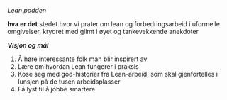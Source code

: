 *Lean podden*

**hva er det**
stedet hvor vi prater om lean og forbedringsarbeid i uformelle omgivelser, krydret med glimt i øyet og tankevekkende anekdoter

***Visjon og mål***
1.	Å høre interessante folk man blir inspirert av
2.	Lære om hvordan Lean fungerer i praksis
3.	Kose seg med god-historier fra Lean-arbeid, som skal gjenfortelles i lunsjen på de tusen arbeidsplasser
4.	Få lyst til å jobbe smartere
